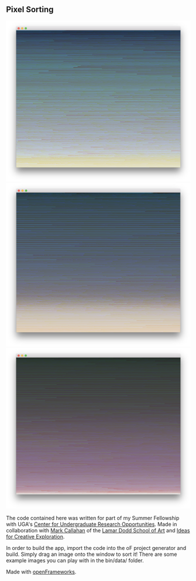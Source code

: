 Pixel Sorting
---

![Example 1](ex1.png)
![Example 2](ex2.png)
![Example 3](ex3.png)

The code contained here was written for part of my Summer Fellowship with UGA's [Center for Undergraduate Research Opportunities](https://curo.uga.edu/). Made in collaboration with [Mark Callahan](http://mazamedia.com/) of the [Lamar Dodd School of Art](https://art.uga.edu/) and [Ideas for Creative Exploration](http://ideasforcreativeexploration.com/).

In order to build the app, import the code into the oF project generator and build. Simply drag an image onto the window to sort it! There are some example images you can play with in the bin/data/ folder.

Made with [openFrameworks](http://openframeworks.cc/). 
